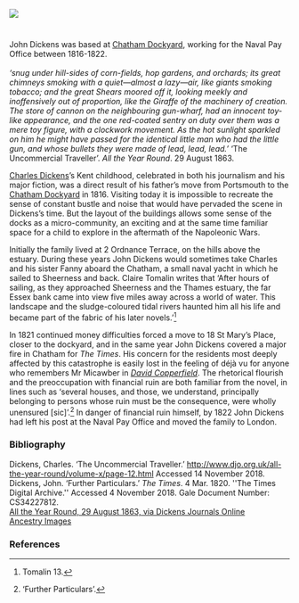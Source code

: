 <a href="https://dev.visual-essays.app"><img src="https://dev-visual-essays.netlify.app/images/ve-button.png"/></a>
<param author="Professor Carolyn Oulton" banner="/images/banners/19c.jpg" layout="vtl" title="Dickens and Chatham" ve-config/>

<param aliases="Chatham" eid="Q729006" ve-entity/>
<param aliases="Sheerness" eid="Q1003196" ve-entity/>

#

John Dickens was based at [Chatham Dockyard](/19c/19c-chatham-dockyard), working for the Naval Pay Office between 1816-1822.   
<br/>
_‘snug under hill-sides of corn-fields, hop gardens, and orchards; its great chimneys smoking with a quiet—almost a lazy—air, like giants smoking tobacco; and the great Shears moored off it, looking meekly and inoffensively out of proportion, like the Giraffe of the machinery of creation. The store of cannon on the neighbouring gun-wharf, had an innocent toy-like appearance, and the one red-coated sentry on duty over them was a mere toy figure, with a clockwork movement. As the hot sunlight sparkled on him he might have passed for the identical little man who had the little gun, and whose bullets they were made of lead, lead, lead.’_ ‘The Uncommercial Traveller’. _All the Year Round_. 29 August 1863.
<param ve-image-v2 manifest="https://iiif.juncture-digital.org/gh:kent-map/images/dickens/Chatham Dockyard.jpg/manifest.json">

[Charles Dickens](/dickens/dickens-biography)’s Kent childhood, celebrated in both his journalism and his major fiction, was a direct result of his father’s move from Portsmouth to the [Chatham Dockyard](/19c/19c-chatham-dockyard) in 1816. Visiting today it is impossible to recreate the sense of constant bustle and noise that would have pervaded the scene in Dickens’s time. But the layout of the buildings allows some sense of the docks as a micro-community, an exciting and at the same time familiar space for a child to explore in the aftermath of the Napoleonic Wars.
<param ve-image-v2 manifest="https://iiif.juncture-digital.org/wc:ChathamMedway.jpg/manifest.json">

Initially the family lived at 2 Ordnance Terrace, on the hills above the estuary. During these years John Dickens would sometimes take Charles and his sister Fanny aboard the Chatham, a small naval yacht in which he sailed to Sheerness and back. Claire Tomalin writes that ‘After hours of sailing, as they approached Sheerness and the Thames estuary, the far Essex bank came into view five miles away across a world of water. This landscape and the sludge-coloured tidal rivers haunted him all his life and became part of the fabric of his later novels.’[^ref1]    
<param ve-image-v2 manifest="https://iiif.juncture-digital.org/wc:Joseph_Farington_%281747-1821%29_-_Chatham_Dockyard_-_BHC1782_-_Royal_Museums_Greenwich.jpg/manifest.json">

In 1821 continued money difficulties forced a move to 18 St Mary’s Place, closer to the dockyard, and in the same year John Dickens covered a major fire in Chatham for _The Times_. His concern for the residents most deeply affected by this catastrophe is easily lost in the feeling of déjà vu for anyone who remembers Mr Micawber in [_David Copperfield_](/dickens/david-copperfield-curated-walk). The rhetorical flourish and the preoccupation with financial ruin are both familiar from the novel, in lines such as ‘several houses, and those, we understand, principally belonging to persons whose ruin must be the consequence, were wholly unensured [sic]’.[^ref2] In danger of financial ruin himself, by 1822 John Dickens had left his post at the Naval Pay Office and moved the family to London.
<param label="Chatham Dockyard" url="https://stor.artstor.org/stor/f04e222b-2912-487e-8194-b1a6e24c51c1" ve-image/>

### Bibliography 

Dickens, Charles. ‘The Uncommercial Traveller.’ http://www.djo.org.uk/all-the-year-round/volume-x/page-12.html Accessed 14 November 2018.   
Dickens, John. ‘Further Particulars.’ _The Times_. 4 Mar. 1820. ''The Times Digital Archive.'' Accessed 4 November 2018. Gale Document Number: CS34227812.   
[All the Year Round, 29 August 1863, via Dickens Journals Online](https://lukemckernan.com/2020/06/08/day-dreams-and-bad-dreams/)   
[Ancestry Images](https://www.ancestryimages.com/proddetail.php?prod=h4335) 

### References

[^ref1]: Tomalin 13.
[^ref2]: ‘Further Particulars’.
